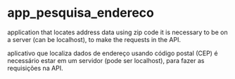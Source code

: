 # app_pesquisa_endereco
application that locates address data using zip code
it is necessary to be on a server (can be localhost), to make the requests in the API.

aplicativo que localiza dados de endereço usando código postal (CEP)
é necessário estar em um servidor (pode ser localhost), para fazer as requisições na API.
